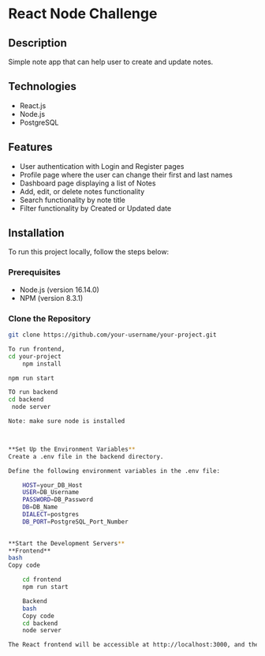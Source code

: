 
# React Node Challenge

## Description

Simple note app that can help user to create and update notes.

## Technologies
- React.js
- Node.js
- PostgreSQL

## Features

- User authentication with Login and Register pages
- Profile page where the user can change their first and last names
- Dashboard page displaying a list of Notes
- Add, edit, or delete notes functionality
- Search functionality by note title
- Filter functionality by Created or Updated date

## Installation

To run this project locally, follow the steps below:

### Prerequisites

- Node.js (version 16.14.0)
- NPM (version 8.3.1)

### Clone the Repository

```bash
git clone https://github.com/your-username/your-project.git

To run frontend,
cd your-project
    npm install

npm run start

TO run backend
cd backend
 node server

Note: make sure node is installed



**Set Up the Environment Variables**
Create a .env file in the backend directory.

Define the following environment variables in the .env file:

    HOST=your_DB_Host
    USER=DB_Username
    PASSWORD=DB_Password
    DB=DB_Name
    DIALECT=postgres
    DB_PORT=PostgreSQL_Port_Number
    

**Start the Development Servers**
**Frontend**
bash
Copy code

    cd frontend
    npm run start

    Backend
    bash
    Copy code
    cd backend
    node server

The React frontend will be accessible at http://localhost:3000, and the Node backend will be running on http://localhost:4000.

